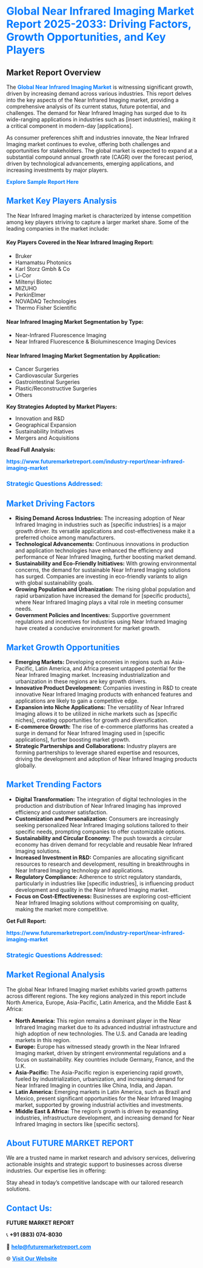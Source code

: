 <h1 style="color: #007BFF;">Global Near Infrared Imaging Market Report 2025-2033: Driving Factors, Growth Opportunities, and Key Players</h1>

<section id="overview">
<h2>Market Report Overview</h2>
<p>The <a href="https://www.futuremarketreport.com/industry-report/near-infrared-imaging-market" style="color: #007BFF; text-decoration: none;"><strong>Global Near Infrared Imaging Market</strong></a> is witnessing significant growth, driven by increasing demand across various industries. This report delves into the key aspects of the Near Infrared Imaging market, providing a comprehensive analysis of its current status, future potential, and challenges. The demand for Near Infrared Imaging has surged due to its wide-ranging applications in industries such as [insert industries], making it a critical component in modern-day [applications].</p>
<p>As consumer preferences shift and industries innovate, the Near Infrared Imaging market continues to evolve, offering both challenges and opportunities for stakeholders. The global market is expected to expand at a substantial compound annual growth rate (CAGR) over the forecast period, driven by technological advancements, emerging applications, and increasing investments by major players.</p>
</section>

<section id="overview">
<p><a href="https://www.futuremarketreport.com/request-sample/reportId=84405" style="color: #007BFF; text-decoration: none;"><strong>Explore Sample Report Here</strong></a></p>
</section>

<section id="key-players">
<h2 style="color: #007BFF;">Market Key Players Analysis</h2>
<p>The Near Infrared Imaging market is characterized by intense competition among key players striving to capture a larger market share. Some of the leading companies in the market include:</p>
<h4>Key Players Covered in the Near Infrared Imaging Report:</h4>
<ul><li>Bruker</li><li>Hamamatsu Photonics</li><li>Karl Storz Gmbh &amp; Co</li><li>Li-Cor</li><li>Miltenyi Biotec</li><li>MIZUHO</li><li>PerkinElmer</li><li>NOVADAQ Technologies</li><li>Thermo Fisher Scientific</li></ul>
<h4>Near Infrared Imaging Market Segmentation by Type:</h4>
<ul><li>Near-Infrared Fluorescence Imaging</li><li>Near Infrared Fluorescence &amp; Bioluminescence Imaging Devices</li></ul>

<h4>Near Infrared Imaging Market Segmentation by Application:</h4>
<ul><li>Cancer Surgeries</li><li>Cardiovascular Surgeries</li><li>Gastrointestinal Surgeries</li><li>Plastic/Reconstructive Surgeries</li><li>Others</li></ul>
<p><strong>Key Strategies Adopted by Market Players:</strong></p>
<ul>
<li>Innovation and R&D</li>
<li>Geographical Expansion</li>
<li>Sustainability Initiatives</li>
<li>Mergers and Acquisitions</li>
</ul>
</section>

<section>
<p><strong>Read Full Analysis: </strong></p><a href="https://www.futuremarketreport.com/industry-report/near-infrared-imaging-market" style="color: #007BFF; text-decoration: none;"><strong>https://www.futuremarketreport.com/industry-report/near-infrared-imaging-market</strong></a>
<h3 style="color: #007BFF;">Strategic Questions Addressed:</h3>
</section>

<section id="driving-factors">
<h2 style="color: #007BFF;">Market Driving Factors</h2>
<ul>
<li><strong>Rising Demand Across Industries:</strong> The increasing adoption of Near Infrared Imaging in industries such as [specific industries] is a major growth driver. Its versatile applications and cost-effectiveness make it a preferred choice among manufacturers.</li>
<li><strong>Technological Advancements:</strong> Continuous innovations in production and application technologies have enhanced the efficiency and performance of Near Infrared Imaging, further boosting market demand.</li>
<li><strong>Sustainability and Eco-Friendly Initiatives:</strong> With growing environmental concerns, the demand for sustainable Near Infrared Imaging solutions has surged. Companies are investing in eco-friendly variants to align with global sustainability goals.</li>
<li><strong>Growing Population and Urbanization:</strong> The rising global population and rapid urbanization have increased the demand for [specific products], where Near Infrared Imaging plays a vital role in meeting consumer needs.</li>
<li><strong>Government Policies and Incentives:</strong> Supportive government regulations and incentives for industries using Near Infrared Imaging have created a conducive environment for market growth.</li>
</ul>
</section>

<section id="growth-opportunities">
<h2 style="color: #007BFF;">Market Growth Opportunities</h2>
<ul>
<li><strong>Emerging Markets:</strong> Developing economies in regions such as Asia-Pacific, Latin America, and Africa present untapped potential for the Near Infrared Imaging market. Increasing industrialization and urbanization in these regions are key growth drivers.</li>
<li><strong>Innovative Product Development:</strong> Companies investing in R&D to create innovative Near Infrared Imaging products with enhanced features and applications are likely to gain a competitive edge.</li>
<li><strong>Expansion into Niche Applications:</strong> The versatility of Near Infrared Imaging allows it to be utilized in niche markets such as [specific niches], creating opportunities for growth and diversification.</li>
<li><strong>E-commerce Growth:</strong> The rise of e-commerce platforms has created a surge in demand for Near Infrared Imaging used in [specific applications], further boosting market growth.</li>
<li><strong>Strategic Partnerships and Collaborations:</strong> Industry players are forming partnerships to leverage shared expertise and resources, driving the development and adoption of Near Infrared Imaging products globally.</li>
</ul>
</section>

<section id="trending-factors">
<h2 style="color: #007BFF;">Market Trending Factors</h2>
<ul>
<li><strong>Digital Transformation:</strong> The integration of digital technologies in the production and distribution of Near Infrared Imaging has improved efficiency and customer satisfaction.</li>
<li><strong>Customization and Personalization:</strong> Consumers are increasingly seeking personalized Near Infrared Imaging solutions tailored to their specific needs, prompting companies to offer customizable options.</li>
<li><strong>Sustainability and Circular Economy:</strong> The push towards a circular economy has driven demand for recyclable and reusable Near Infrared Imaging solutions.</li>
<li><strong>Increased Investment in R&D:</strong> Companies are allocating significant resources to research and development, resulting in breakthroughs in Near Infrared Imaging technology and applications.</li>
<li><strong>Regulatory Compliance:</strong> Adherence to strict regulatory standards, particularly in industries like [specific industries], is influencing product development and quality in the Near Infrared Imaging market.</li>
<li><strong>Focus on Cost-Effectiveness:</strong> Businesses are exploring cost-efficient Near Infrared Imaging solutions without compromising on quality, making the market more competitive.</li>
</ul>
</section>

<section>
<p><strong>Get Full Report: </strong></p><a href="https://www.futuremarketreport.com/industry-report/near-infrared-imaging-market" style="color: #007BFF; text-decoration: none;"><strong>https://www.futuremarketreport.com/industry-report/near-infrared-imaging-market</strong></a>
<h3 style="color: #007BFF;">Strategic Questions Addressed:</h3>
</section>


<section id="regional-analysis">
<h2 style="color: #007BFF;">Market Regional Analysis</h2>
<p>The global Near Infrared Imaging market exhibits varied growth patterns across different regions. The key regions analyzed in this report include North America, Europe, Asia-Pacific, Latin America, and the Middle East & Africa:</p>
<ul>
<li><strong>North America:</strong> This region remains a dominant player in the Near Infrared Imaging market due to its advanced industrial infrastructure and high adoption of new technologies. The U.S. and Canada are leading markets in this region.</li>
<li><strong>Europe:</strong> Europe has witnessed steady growth in the Near Infrared Imaging market, driven by stringent environmental regulations and a focus on sustainability. Key countries include Germany, France, and the U.K.</li>
<li><strong>Asia-Pacific:</strong> The Asia-Pacific region is experiencing rapid growth, fueled by industrialization, urbanization, and increasing demand for Near Infrared Imaging in countries like China, India, and Japan.</li>
<li><strong>Latin America:</strong> Emerging markets in Latin America, such as Brazil and Mexico, present significant opportunities for the Near Infrared Imaging market, supported by growing industrial activities and investments.</li>
<li><strong>Middle East & Africa:</strong> The region’s growth is driven by expanding industries, infrastructure development, and increasing demand for Near Infrared Imaging in sectors like [specific sectors].</li>
</ul>
</section>

<footer>
<h2 style="color: #007BFF;">About FUTURE MARKET REPORT</h2>
<p>We are a trusted name in market research and advisory services, delivering actionable insights and strategic support to businesses across diverse industries. Our expertise lies in offering:</p>

<p>Stay ahead in today’s competitive landscape with our tailored research solutions.</p>

<h2 style="color: #007BFF;">Contact Us:</h2>
<p><strong>FUTURE MARKET REPORT</strong></p>
<p>📞 <strong>+91 (883) 074-8030</strong></p>
<p>📧 <strong><a href="mailto:help@futuremarketreport.com" style="color: #007BFF;">help@futuremarketreport.com</a></strong></p>
<p>🌐 <strong><a href="https://www.futuremarketreport.com/" style="color: #007BFF;">Visit Our Website</a></strong></p>
</footer>